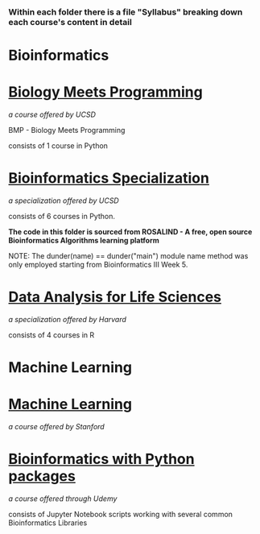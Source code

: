 ### Within each folder there is a file "Syllabus" breaking down each course's content in detail

# Bioinformatics

# [Biology Meets Programming](https://www.coursera.org/learn/bioinformatics)
_a course offered by UCSD_ 

BMP - Biology Meets Programming

consists of 1 course in Python

# [Bioinformatics Specialization](https://www.coursera.org/specializations/bioinformatics)
_a specialization offered by UCSD_ 

consists of 6 courses in Python. 

**The code in this folder is sourced from ROSALIND - A free, open source Bioinformatics Algorithms learning platform** 

NOTE: The dunder(name) == dunder("main") module name method was only employed starting from Bioinformatics III Week 5.

# [Data Analysis for Life Sciences](https://www.edx.org/professional-certificate/harvardx-data-analysis-for-life-sciences?index=product&queryID=771038caca508483526c0c77cdef1866&position=1)
_a specialization offered by Harvard_

consists of 4 courses in R 

# Machine Learning

# [Machine Learning](https://www.coursera.org/learn/machine-learning)
_a course offered by Stanford_

# [Bioinformatics with Python packages](https://www.udemy.com/course/bioinformatics-with-python/)
_a course offered through Udemy_

consists of Jupyter Notebook scripts working with several common Bioinformatics Libraries
